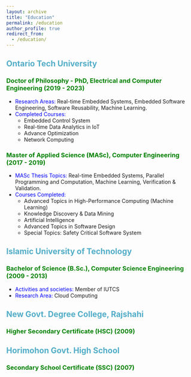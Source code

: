 ```yaml
---
layout: archive
title: "Education"
permalink: /education
author_profile: true
redirect_from: 
  - /education/
---
```


## <span style="color:#52adc8">Ontario Tech University</span>

### <span style="color:green">Doctor of Philosophy - PhD, Electrical and Computer Engineering (2019 - 2023)</span>
- <span style="color:blue">Research Areas:</span> Real-time Embedded Systems, Embedded Software Engineering, Software Reusability, Machine Learning.
- <span style="color:blue">Completed Courses:</span>
    - Embedded Control System
    - Real-time Data Analytics in IoT
    - Advance Optimization
    - Network Computing

### <span style="color:green">Master of Applied Science (MASc), Computer Engineering (2017 - 2019)</span>
- <span style="color:blue">MASc Thesis Topics:</span> Real-time Embedded Systems, Parallel Programming and Computation, Machine Learning, Verification & Validation.
- <span style="color:blue">Courses Completed:</span>
    - Advanced Topics in High-Performance Computing (Machine Learning)
    - Knowledge Discovery & Data Mining
    - Artificial Intelligence
    - Advanced Topics in Software Design
    - Special Topics: Safety Critical Software System

## <span style="color:#52adc8">Islamic University of Technology</span>

### <span style="color:green">Bachelor of Science (B.Sc.), Computer Science Engineering (2009 - 2013)</span>
- <span style="color:blue">Activities and societies:</span> Member of IUTCS
- <span style="color:blue">Research Area:</span> Cloud Computing

## <span style="color:#52adc8">New Govt. Degree College, Rajshahi</span>

### <span style="color:green">Higher Secondary Certificate (HSC) (2009)</span>

## <span style="color:#52adc8">Horimohon Govt. High School</span>

### <span style="color:green">Secondary School Certificate (SSC) (2007)</span>


<!-- ## Ontario Tech University

### Doctor of Philosophy - PhD, Electrical and Computer Engineering (2019 - 2023)

Pursuing my PhD in Electrical and Computer Engineering at Ontario Tech University, I'm researching Real-time Embedded Systems, Embedded Software Engineering, Software Reusability, and Machine Learning. I have completed courses like Embedded Control System, Real-time Data Analytics in IoT, Advance Optimization, and Network Computing.

### Master of Applied Science (MASc), Computer Engineering (2017 - 2019)

During my MASc at Ontario Tech University, I specialized in Computer Engineering focusing on Real-time Embedded Systems, Parallel Programming and Computation, and Machine Learning, with a special emphasis on Verification & Validation. Courses completed during this period include Advanced Topics in High-Performance Computing (Machine Learning), Knowledge Discovery & Data Mining, Artificial Intelligence, Advanced Topics in Software Design, and Special Topics: Safety Critical Software System.

## Islamic University of Technology

### Bachelor of Science (B.Sc.), Computer Science Engineering (2009 - 2013)

I acquired my Bachelor's degree in Computer Science Engineering from Islamic University of Technology. Member of the Islamic University of Technology Computer Society (IUTCS). My research during this period was focused on Cloud Computing. -->
